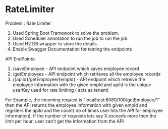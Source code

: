 # RateLimiter

Problem : Rate Limiter

1. Used Spring Boot Framework to solve the problem. 
2. Used Scheduler annotation to run the job to run the job.
3. Used H2 DB wrapper to store the details.
4. Enable Swagger Documentation for testing the endpoints


API EndPoints: 
1. /saveEmployee - API endpoint which saves employee record
2. /getEmployees - API endpoint which retrieves all the employee records
3. /{apiId}/getEmployee/{empId} - API endpoint which retreive the employee information with the given empId 
and apiId is the unique userKey used for rate limiting ( acts as tenant)


For Example, the incoming request is "localhost:8080/100/getEmployee/1" then the API returns the employee information
with given empId and registers the apiId and the count( no of times user hits the API for employee information). 
If the number of requests lets say X exceeds more then the limit per hour, user can't get the information from the API

